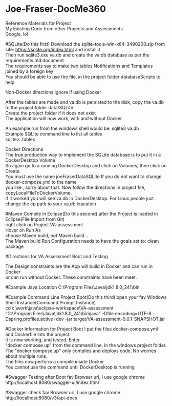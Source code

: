 # Joe-Fraser-DocMe360

Reference Materials for Project<br/>
My Existing Code from other Projects and Assessments<br/>
Google, lol

#SQLite(Do this first) 
Download the sqlite-tools-win-x64-3490200.zip from site: https://sqlite.org/index.html and install it<br/>
Then run sqlite3.exe va.db and create the va.db database as per the requirements.md document<br/>
The requirements say to make two tables Notifications and Templates joined by a foreign key<br/>
You should be able to use the file, in the project folder databaseScripts to help<br/>

Non-Docker directions ignore if using Docker<br/>

After the tables are made and va.db is persisted to the disk, copy the va.db to the project folder data/SQLite<br/>
Create the project folder if it does not exist<br/>
The application will now work, with and without Docker<br/>

An example run from the windows shell would be:  sqlite3 va.db<br/>
Example SQLite command line to list all tables<br/>
sqlite> .tables <br/>

Docker Directions<br/>
The true production way to implement the SQLite database is to put it in a DockerDesktop Volume<br/>
So again go to a running DockerDesktop and click on Volumes, then click on Create.<br/>
You must use the name joeFraserDataSQLite If you do not want to change docker-compose.yml to the name<br/>
you like , sorry about that. Now follow the directions in project file, copyLocalFileToDockerVolume.<br/>
If it worked you will see va.db in DockerDesktop. For Linux people just change the cp path to your va.db loacation<br/>
 

#Maven Compile in Eclipse(Do this second)
after the Project is loaded in Eclipse(File Import from Git)<br/>
right click on Project VA-assessment<br>
Hover on Run As<br/>
choose Maven build, not Maven build...<br>
The Maven build Run Configuration needs to have the goals set to: clean package<br/>


#Directions for VA Assessment Boot and Testing

The Design constraints are the App will build in Docker and can run in Docker<br/>
or can run without Docker. These constraints have been meet.<br/>
 
#Example Java Location
C:\Program Files\Java\jdk1.8.0_241\bin<br/>


#Example Command Line Project Boot(Do this third)
open your fav Windows Shell Instance(Command Prompt Instance)<br/>
cd c:\work\java\eclipse-workspace\VA-assessment<br/>
"C:\Program Files\Java\jdk1.8.0_241\bin\java" -Dfile.encoding=UTF-8 -Dspring.profiles.active=dev -jar target/VA-assessment-0.0.1-SNAPSHOT.jar

#Docker Information for Project Boot
I put the files docker-compose.yml and Dockerfile into the project<br/>
It is now working, and tested. Enter <br/>
"docker compose up" from the command line, in the windows project folder.<br/>
The "docker compose up" only compiles and deploys code. No worries about multiple runs.<br/>
The files now perform a compile inside Docker<br/>
You cannot use the command until DockerDesktop is running

#Swagger Testing after Boot
fav Browser url, I use google chrome<br/>
http://localhost:8080/swagger-ui/index.html

#Swagger check
fav Browser url, I use google chrome<br/>
http://localhost:8080/v3/api-docs



